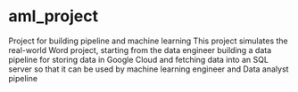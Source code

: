 # aml_project
Project for building pipeline and machine learning
This project simulates the real-world Word project, starting from the  data engineer building a data pipeline for storing data in Google Cloud and fetching data into an SQL server so that it can be used by machine learning engineer and Data analyst
pipeline 
